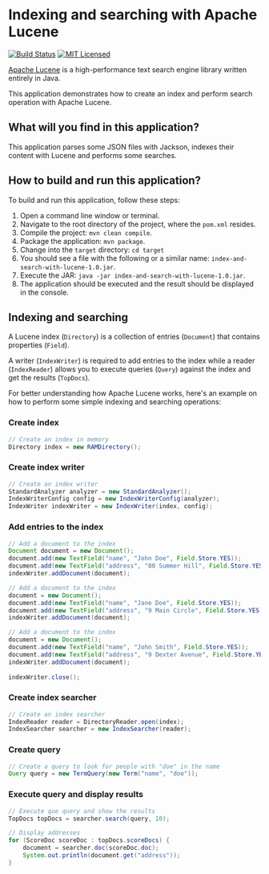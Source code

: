 # Indexing and searching with Apache Lucene

[![Build Status](https://travis-ci.org/cassiomolin/example-lucene.svg?branch=master)](https://travis-ci.org/cassiomolin/example-lucene)
[![MIT Licensed](https://img.shields.io/badge/license-MIT-blue.svg)](https://raw.githubusercontent.com/cassiomolin/example-lucene/master/LICENSE.txt)

[Apache Lucene] is a high-performance text search engine library written entirely in Java.

This application demonstrates how to create an index and perform search operation with Apache Lucene.

## What will you find in this application?

This application parses some JSON files with Jackson, indexes their content with Lucene and performs some searches.

## How to build and run this application?

To build and run this application, follow these steps:

1. Open a command line window or terminal.
1. Navigate to the root directory of the project, where the `pom.xml` resides.
1. Compile the project: `mvn clean compile`.
1. Package the application: `mvn package`.
1. Change into the `target` directory: `cd target`
1. You should see a file with the following or a similar name: `index-and-search-with-lucene-1.0.jar`.
1. Execute the JAR: `java -jar index-and-search-with-lucene-1.0.jar`.
1. The application should be executed and the result should be displayed in the console.

## Indexing and searching

A Lucene index (`Directory`) is a collection of entries (`Document`) that contains properties (`Field`).

A writer (`IndexWriter`) is required to add entries to the index while a reader (`IndexReader`) allows you to execute queries (`Query`) against the index and get the results (`TopDocs`).

For better understanding how Apache Lucene works, here's an example on how to perform some simple indexing and searching operations:

### Create index

```java
// Create an index in memory
Directory index = new RAMDirectory();
```

### Create index writer

```java
// Create an index writer
StandardAnalyzer analyzer = new StandardAnalyzer();
IndexWriterConfig config = new IndexWriterConfig(analyzer);
IndexWriter indexWriter = new IndexWriter(index, config);
```

### Add entries to the index

```java
// Add a document to the index
Document document = new Document();
document.add(new TextField("name", "John Doe", Field.Store.YES));
document.add(new TextField("address", "80 Summer Hill", Field.Store.YES));
indexWriter.addDocument(document);

// Add a document to the index
document = new Document();
document.add(new TextField("name", "Jane Doe", Field.Store.YES));
document.add(new TextField("address", "9 Main Circle", Field.Store.YES));
indexWriter.addDocument(document);

// Add a document to the index
document = new Document();
document.add(new TextField("name", "John Smith", Field.Store.YES));
document.add(new TextField("address", "9 Dexter Avenue", Field.Store.YES));
indexWriter.addDocument(document);
    
indexWriter.close();
```

### Create index searcher

```java
// Create an index searcher
IndexReader reader = DirectoryReader.open(index);
IndexSearcher searcher = new IndexSearcher(reader);
```

### Create query

```java
// Create a query to look for people with "doe" in the name
Query query = new TermQuery(new Term("name", "doe"));
```

### Execute query and display results

```java
// Execute que query and show the results
TopDocs topDocs = searcher.search(query, 10);

// Display addresses
for (ScoreDoc scoreDoc : topDocs.scoreDocs) {
    document = searcher.doc(scoreDoc.doc);
    System.out.println(document.get("address"));
}
```

  [Apache Lucene]: http://lucene.apache.org/core/
